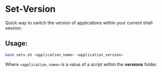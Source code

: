 # Set-Version
Quick way to switch the version of applications within your current shell session.

## Usage:
```sh
bash setv.sh <application_name> <application_version>
```

Where `<application_name>` is a value of a script within the **versions** folder.